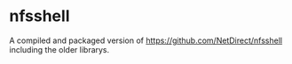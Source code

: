 # nfsshell
A compiled and packaged version of https://github.com/NetDirect/nfsshell including the older librarys.
